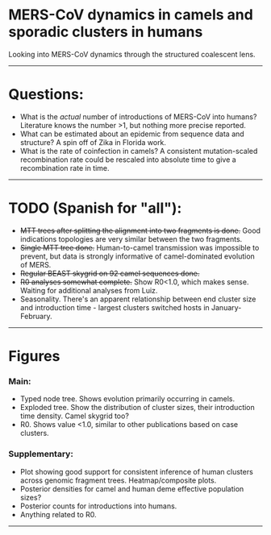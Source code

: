 # MERS-CoV dynamics in camels and sporadic clusters in humans
Looking into MERS-CoV dynamics through the structured coalescent lens.

------------------------------
# Questions:
- What is the *actual* number of introductions of MERS-CoV into humans? Literature knows the number >1, but nothing more precise reported.
- What can be estimated about an epidemic from sequence data and structure? A spin off of Zika in Florida work.
- What is the rate of coinfection in camels? A consistent mutation-scaled recombination rate could be rescaled into absolute time to give a recombination rate in time.
------------------------------
# TODO (Spanish for "all"):
- ~~MTT trees after splitting the alignment into two fragments is done.~~ Good indications topologies are very similar between the two fragments.
- ~~Single MTT tree done.~~ Human-to-camel transmission was impossible to prevent, but data is strongly informative of camel-dominated evolution of MERS.
- ~~Regular BEAST skygrid on 92 camel sequences done.~~
- ~~R0 analyses somewhat complete.~~ Show R0<1.0, which makes sense. Waiting for additional analyses from Luiz.
- Seasonality. There's an apparent relationship between end cluster size and introduction time - largest clusters switched hosts in January-February.
------------------------------
# Figures
### Main:
- Typed node tree. Shows evolution primarily occurring in camels.
- Exploded tree. Show the distribution of cluster sizes, their introduction time density. Camel skygrid too?
- R0. Shows value <1.0, similar to other publications based on case clusters.


### Supplementary:
- Plot showing good support for consistent inference of human clusters across genomic fragment trees. Heatmap/composite plots.
- Posterior densities for camel and human deme effective population sizes?
- Posterior counts for introductions into humans.
- Anything related to R0.

------------------------------

